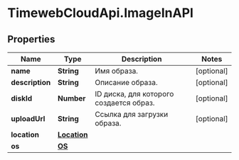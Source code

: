 # TimewebCloudApi.ImageInAPI

## Properties

Name | Type | Description | Notes
------------ | ------------- | ------------- | -------------
**name** | **String** | Имя образа. | [optional] 
**description** | **String** | Описание образа. | [optional] 
**diskId** | **Number** | ID диска, для которого создается образ. | [optional] 
**uploadUrl** | **String** | Ссылка для загрузки образа. | [optional] 
**location** | [**Location**](Location.md) |  | 
**os** | [**OS**](OS.md) |  | 


